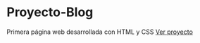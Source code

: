 # Proyecto-Blog
Primera página web desarrollada con HTML y CSS
[Ver proyecto](https://minorinzzz.github.io/Proyecto-Blog/)

